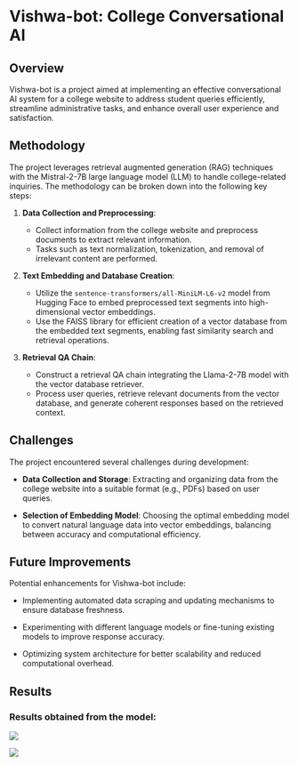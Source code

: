 # Vishwa-bot: College Conversational AI

## Overview

Vishwa-bot is a project aimed at implementing an effective conversational AI system for a college website to address student queries efficiently, streamline administrative tasks, and enhance overall user experience and satisfaction.

## Methodology

The project leverages retrieval augmented generation (RAG) techniques with the Mistral-2-7B large language model (LLM) to handle college-related inquiries. The methodology can be broken down into the following key steps:

1. **Data Collection and Preprocessing**:
   - Collect information from the college website and preprocess documents to extract relevant information.
   - Tasks such as text normalization, tokenization, and removal of irrelevant content are performed.

2. **Text Embedding and Database Creation**:
   - Utilize the `sentence-transformers/all-MiniLM-L6-v2` model from Hugging Face to embed preprocessed text segments into high-dimensional vector embeddings.
   - Use the FAISS library for efficient creation of a vector database from the embedded text segments, enabling fast similarity search and retrieval operations.

3. **Retrieval QA Chain**:
   - Construct a retrieval QA chain integrating the Llama-2-7B model with the vector database retriever.
   - Process user queries, retrieve relevant documents from the vector database, and generate coherent responses based on the retrieved context.

## Challenges

The project encountered several challenges during development:

- **Data Collection and Storage**: Extracting and organizing data from the college website into a suitable format (e.g., PDFs) based on user queries.

- **Selection of Embedding Model**: Choosing the optimal embedding model to convert natural language data into vector embeddings, balancing between accuracy and computational efficiency.

## Future Improvements

Potential enhancements for Vishwa-bot include:

- Implementing automated data scraping and updating mechanisms to ensure database freshness.
  
- Experimenting with different language models or fine-tuning existing models to improve response accuracy.
  
- Optimizing system architecture for better scalability and reduced computational overhead.

## Results

### Results obtained from the model:

![](https://github.com/Aditya285-S/VishwaBot-Conversational-AI-for-College-Website/blob/main/Chatbot%20on%20College%20Website/Results/Result%202.png)


![](https://github.com/Aditya285-S/VishwaBot-Conversational-AI-for-College-Website/blob/main/Chatbot%20on%20Chainlit%20Interface/Visualizations/Result1.png)

